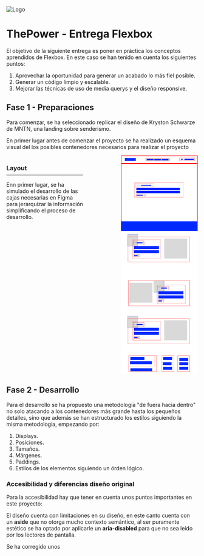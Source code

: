 ![Logo](https://framerusercontent.com/images/zJBgnto0UuieHjFzX0KB4xPLrLk.png)


# ThePower - Entrega Flexbox

El objetivo de la siguiente entrega es poner en práctica los conceptos aprendidos de Flexbox. En este caso se han tenido en cuenta los siguientes puntos:

 1. Aprovechar la oportunidad para generar un acabado lo más fiel posible.
 2. Generar un código limpio y escalable.
 3. Mejorar las técnicas de uso de media querys y el diseño responsive.


## Fase 1 - Preparaciones
Para comenzar, se ha seleccionado replicar el diseño de Kryston Schwarze de MNTN, una landing sobre senderismo.

En primer lugar antes de comenzar el proyecto se ha realizado un esquema visual del los posibles contenedores necesarios para realizar el proyecto

<div style="
      display:flex;
 flex-flow:row;
        width:100%;
        justify-content:space-between;
gap:100px;
">
<div>
<h3 style="
border-bottom: .1px solid;
padding-bottom:8px;">Layout</h3>
<p>Enn primer lugar, se ha simulado el desarrollo de las cajas necesarias en Figma para jerarquizar la información simplificando el proceso de desarrollo.</p>
<p></p>
</div>
<img src="./assets/md-img.jpg" style="
width:40%;">
</div>

## Fase 2 - Desarrollo

Para el desarrollo se ha propuesto una metodología "de fuera hacia dentro" no solo atacando a los contenedores más grande hasta los pequeños detalles, sino que además se han estructurado los estilos siguiendo la misma metodología, empezando por:

1. Displays.
2. Posiciones.
3. Tamaños.
4. Márgenes.
5. Paddings.
6. Estilos de los elementos siguiendo un órden lógico.


### Accesibilidad y diferencias diseño original
Para la accesibilidad hay que tener en cuenta unos puntos importantes en este proyecto:

El diseño cuenta con limitaciones en su diseño, en este canto cuenta con un **aside** que no otorga mucho contexto semántico, al ser puramente estético se ha optado por aplicarle un **aria-disabled** para que no sea leído por los lectores de pantalla.

Se ha corregido unos 
